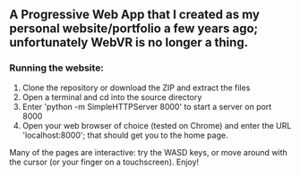 ## A Progressive Web App that I created as my personal website/portfolio a few years ago; unfortunately WebVR is no longer a thing. 

### Running the website:

  1. Clone the repository or download the ZIP and extract the files  
  2. Open a terminal and cd into the source directory 
  3. Enter 'python -m SimpleHTTPServer 8000' to start a server on port 8000
  4. Open your web browser of choice (tested on Chrome) and enter the URL 
     'localhost:8000'; that should get you to the home page.

Many of the pages are interactive: try the WASD keys, or move around with the cursor (or your finger on a touchscreen). Enjoy!
